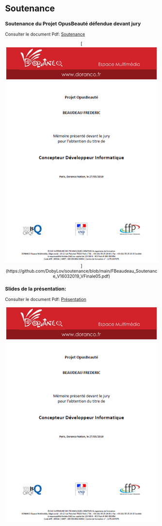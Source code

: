 # Soutenance

### Soutenance du Projet OpusBeauté défendue devant jury
Consulter le document Pdf: [Soutenance](https://github.com/DobyLov/soutenance/blob/main/FBeaudeau_Soutenance_V16032019_VFinale05.pdf)
<p align="center">
  [<img src="https://github.com/DobyLov/soutenance/blob/main/pgarde_soutenance.png">](https://github.com/DobyLov/soutenance/blob/main/FBeaudeau_Soutenance_V16032019_VFinale05.pdf)
</p>

### Slides de la présentation:
Consulter le document Pdf: [Présentation](https://github.com/DobyLov/soutenance/blob/main/PresentationOpusBeaute_FBEAUDEAU_V16032019_V01.pptx)
<p align="center">
  <img src="https://github.com/DobyLov/soutenance/blob/main/pgarde_soutenance.png">
</p>

